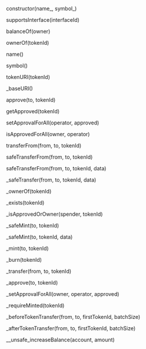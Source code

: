 constructor(name_, symbol_)

supportsInterface(interfaceId)

balanceOf(owner)

ownerOf(tokenId)

name()

symbol()

tokenURI(tokenId)

_baseURI()

approve(to, tokenId)

getApproved(tokenId)

setApprovalForAll(operator, approved)

isApprovedForAll(owner, operator)

transferFrom(from, to, tokenId)

safeTransferFrom(from, to, tokenId)

safeTransferFrom(from, to, tokenId, data)

_safeTransfer(from, to, tokenId, data)

_ownerOf(tokenId)

_exists(tokenId)

_isApprovedOrOwner(spender, tokenId)

_safeMint(to, tokenId)

_safeMint(to, tokenId, data)

_mint(to, tokenId)

_burn(tokenId)

_transfer(from, to, tokenId)

_approve(to, tokenId)

_setApprovalForAll(owner, operator, approved)

_requireMinted(tokenId)

_beforeTokenTransfer(from, to, firstTokenId, batchSize)

_afterTokenTransfer(from, to, firstTokenId, batchSize)

__unsafe_increaseBalance(account, amount)
